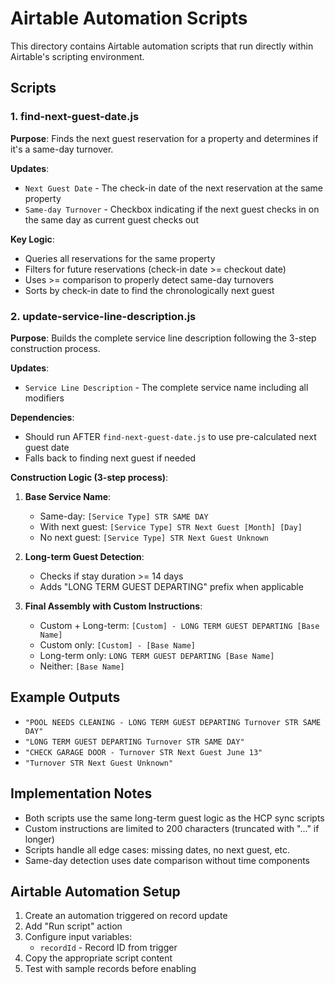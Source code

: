 # Airtable Automation Scripts

This directory contains Airtable automation scripts that run directly within Airtable's scripting environment.

## Scripts

### 1. find-next-guest-date.js
**Purpose**: Finds the next guest reservation for a property and determines if it's a same-day turnover.

**Updates**:
- `Next Guest Date` - The check-in date of the next reservation at the same property
- `Same-day Turnover` - Checkbox indicating if the next guest checks in on the same day as current guest checks out

**Key Logic**:
- Queries all reservations for the same property
- Filters for future reservations (check-in date >= checkout date)
- Uses >= comparison to properly detect same-day turnovers
- Sorts by check-in date to find the chronologically next guest

### 2. update-service-line-description.js
**Purpose**: Builds the complete service line description following the 3-step construction process.

**Updates**:
- `Service Line Description` - The complete service name including all modifiers

**Dependencies**: 
- Should run AFTER `find-next-guest-date.js` to use pre-calculated next guest date
- Falls back to finding next guest if needed

**Construction Logic (3-step process)**:
1. **Base Service Name**:
   - Same-day: `[Service Type] STR SAME DAY`
   - With next guest: `[Service Type] STR Next Guest [Month] [Day]`
   - No next guest: `[Service Type] STR Next Guest Unknown`

2. **Long-term Guest Detection**:
   - Checks if stay duration >= 14 days
   - Adds "LONG TERM GUEST DEPARTING" prefix when applicable

3. **Final Assembly with Custom Instructions**:
   - Custom + Long-term: `[Custom] - LONG TERM GUEST DEPARTING [Base Name]`
   - Custom only: `[Custom] - [Base Name]`
   - Long-term only: `LONG TERM GUEST DEPARTING [Base Name]`
   - Neither: `[Base Name]`

## Example Outputs

- `"POOL NEEDS CLEANING - LONG TERM GUEST DEPARTING Turnover STR SAME DAY"`
- `"LONG TERM GUEST DEPARTING Turnover STR SAME DAY"`
- `"CHECK GARAGE DOOR - Turnover STR Next Guest June 13"`
- `"Turnover STR Next Guest Unknown"`

## Implementation Notes

- Both scripts use the same long-term guest logic as the HCP sync scripts
- Custom instructions are limited to 200 characters (truncated with "..." if longer)
- Scripts handle all edge cases: missing dates, no next guest, etc.
- Same-day detection uses date comparison without time components

## Airtable Automation Setup

1. Create an automation triggered on record update
2. Add "Run script" action
3. Configure input variables:
   - `recordId` - Record ID from trigger
4. Copy the appropriate script content
5. Test with sample records before enabling